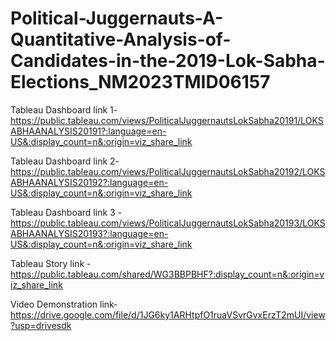 # Political-Juggernauts-A-Quantitative-Analysis-of-Candidates-in-the-2019-Lok-Sabha-Elections_NM2023TMID06157



Tableau Dashboard link 1-https://public.tableau.com/views/PoliticalJuggernautsLokSabha20191/LOKSABHAANALYSIS20191?:language=en-US&:display_count=n&:origin=viz_share_link

Tableau Dashboard link 2-https://public.tableau.com/views/PoliticalJuggernautsLokSabha20192/LOKSABHAANALYSIS20192?:language=en-US&:display_count=n&:origin=viz_share_link

Tableau Dashboard link 3 -https://public.tableau.com/views/PoliticalJuggernautsLokSabha20193/LOKSABHAANALYSIS20193?:language=en-US&:display_count=n&:origin=viz_share_link

Tableau Story link -https://public.tableau.com/shared/WG3BBPBHF?:display_count=n&:origin=viz_share_link

Video Demonstration link- https://drive.google.com/file/d/1JG6ky1ARHtpfO1ruaVSvrGvxErzT2mUI/view?usp=drivesdk
